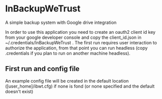 # InBackupWeTrust
A simple backup system with Google drive integration

In order to use this application you need to create an oauth2 client id key from your google developer console and copy the client_id.json in ~/.credentials/InBackupWeTrust .
The first run requires user interaction to authorize the application, from that point you can run headless (copy .credentials if you plan to run on another machine headless).

## First run and config file
An example config file will be created in the default location ([user_home]/ibwt.cfg) if none is fond (or none specified and the default doesn't exist)


